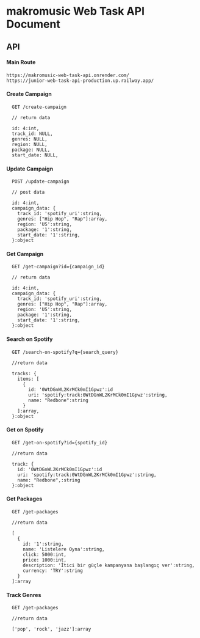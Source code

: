 
# makromusic Web Task API Document





## API

#### Main Route

```http
https://makromusic-web-task-api.onrender.com/
https://junior-web-task-api-production.up.railway.app/
```

#### Create Campaign

```http
  GET /create-campaign

  // return data

  id: 4:int,
  track_id: NULL,  
  genres: NULL,
  region: NULL,
  package: NULL,
  start_date: NULL,

```

#### Update Campaign

```http
  POST /update-campaign

  // post data

  id: 4:int,
  campaign_data: {
    track_id: 'spotify_uri':string,
    genres: ["Hip Hop", "Rap"]:array,
    region: 'US':string,
    package: '1':string,
    start_date: '1':string,
  }:object
```

#### Get Campaign

```http
  GET /get-campaign?id={campaign_id}

  // return data

  id: 4:int,
  campaign_data: {
    track_id: 'spotify_uri':string,
    genres: ["Hip Hop", "Rap"]:array,
    region: 'US':string,
    package: '1':string,
    start_date: '1':string,
  }:object
```

#### Search on Spotify

```http
  GET /search-on-spotify?q={search_query}

  //return data

  tracks: {
    items: [
      {
        id: '0WtDGnWL2KrMCk0mI1Gpwz':id
        uri: 'spotify:track:0WtDGnWL2KrMCk0mI1Gpwz':string,
        name: "Redbone":string
      }
    ]:array,
  }:object
```

#### Get on Spotify

```http
  GET /get-on-spotify?id={spotify_id}

  //return data

  track: {
    id: '0WtDGnWL2KrMCk0mI1Gpwz':id
    uri: 'spotify:track:0WtDGnWL2KrMCk0mI1Gpwz':string,
    name: "Redbone",:string
  }:object
```


#### Get Packages

```http
  GET /get-packages

  //return data

  [
    {
      id: '1':string,
      name: 'Listelere Oyna':string,
      click: 5000:int,
      price: 1000:int,
      description: 'İtici bir güçle kampanyana başlangıç ver':string,
      currency: 'TRY':string
    }
  ]:array
```

#### Track Genres

```http
  GET /get-packages

  //return data

  ['pop', 'rock', 'jazz']:array
```
